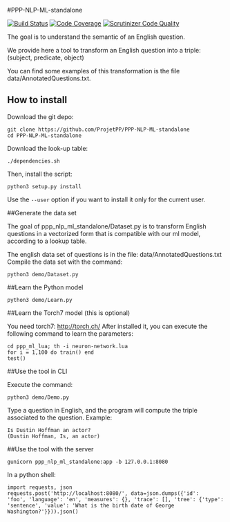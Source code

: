 #PPP-NLP-ML-standalone

[![Build Status](https://scrutinizer-ci.com/g/ProjetPP/PPP-NLP-ML-standalone/badges/build.png?b=master)](https://scrutinizer-ci.com/g/ProjetPP/PPP-NLP-ML-standalone/build-status/master)
[![Code Coverage](https://scrutinizer-ci.com/g/ProjetPP/PPP-NLP-ML-standalone/badges/coverage.png?b=master)](https://scrutinizer-ci.com/g/ProjetPP/PPP-NLP-ML-standalone/?branch=master)
[![Scrutinizer Code Quality](https://scrutinizer-ci.com/g/ProjetPP/PPP-NLP-ML-standalone/badges/quality-score.png?b=master)](https://scrutinizer-ci.com/g/ProjetPP/PPP-NLP-ML-standalone/?branch=master)

The goal is to understand the semantic of an English question.

We provide here a tool to transform an English question into a triple:
(subject, predicate, object)

You can find some examples of this transformation is the file data/AnnotatedQuestions.txt.

## How to install

Download the git depo:

```
git clone https://github.com/ProjetPP/PPP-NLP-ML-standalone
cd PPP-NLP-ML-standalone
```

Download the look-up table:

    ./dependencies.sh


Then, install the script:

    python3 setup.py install


Use the `--user` option if you want to install it only for the current user.


##Generate the data set

The goal of ppp_nlp_ml_standalone/Dataset.py is to transform English questions in a vectorized form that is compatible
with our ml model, according to a lookup table.

The english data set of questions is in the file: data/AnnotatedQuestions.txt
Compile the data set with the command:

    python3 demo/Dataset.py

##Learn the Python model

    python3 demo/Learn.py

##Learn the Torch7 model (this is optional)

You need torch7: http://torch.ch/
After installed it, you can execute the following command to learn the parameters:

    cd ppp_ml_lua; th -i neuron-network.lua
    for i = 1,100 do train() end
    test()


##Use the tool in CLI

Execute the command:

    python3 demo/Demo.py

Type a question in English, and the program will compute the triple associated to the question.
Example:

    Is Dustin Hoffman an actor?
    (Dustin Hoffman, Is, an actor)

##Use the tool with the server

    gunicorn ppp_nlp_ml_standalone:app -b 127.0.0.1:8080

In a python shell:

    import requests, json
    requests.post('http://localhost:8080/', data=json.dumps({'id':
    'foo', 'language': 'en', 'measures': {}, 'trace': [], 'tree': {'type':
    'sentence', 'value': 'What is the birth date of George Washington?'}})).json()


